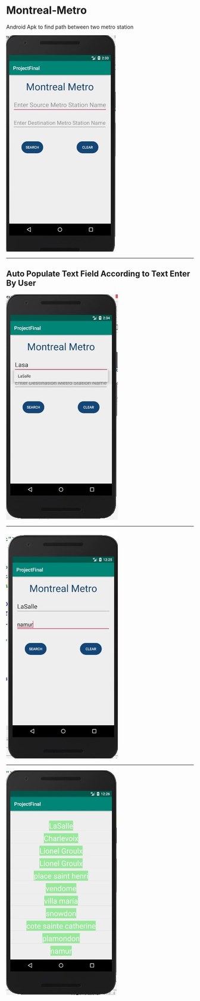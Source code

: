 # Montreal-Metro
Android Apk to find path between two metro station

<img src="./image/FinalProject01.jpg">
<hr>
<h2>Auto Populate Text Field According to Text Enter By User</h2>
<img src="./image/FinalProject02.jpg">
<hr>
<img src="./image/FinalProject03.jpg">
<hr>
<img src="./image/FinalProject04.jpg">


